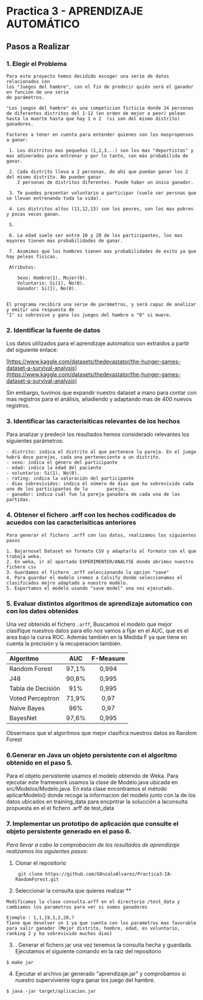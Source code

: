 # **Practica 3 - APRENDIZAJE AUTOMÁTICO**

## Pasos a Realizar

### **1. Elegir el Problema**

```
Para este proyecto hemos decidido escoger una serie de datos relacionados con
los "Juegos del hambre", con el fin de predecir quién será el ganador en función de una serie 
de parámetros. 

"Los juegos del hambre" es una competicion ficticia donde 24 personas de diferentes distritos del 1-12 (en orden de mejor a peor) pelean hasta la muerte hasta que hay 1 o 2  (si son del mismo distrito) ganadores.

Factores a tener en cuenta para entender quienes son los maspropensos a ganar:

 1. Los distritos mas pequeños (1,2,3...) son los mas "deportistas" y mas adinerados para entrenar y por lo tanto, con más probabilida de ganar.
 
 2. Cada distrito lleva a 2 personas, de ahí que puedan ganar los 2 del mismo distrito. No pueden ganar
    2 personas de distritos diferentes. Puede haber un único ganador.
 
 3. Te puedes presentar voluntario a participar (suele ser persnas que se llevan entrenando toda la vida).

 4. Los distritos altos (11,12,13) son los peores, son los mas pobres y pocas veces ganan.

 5. 

 6. La edad suele ser entre 10 y 20 de los participantes, los mas mayores tienen mas probabilidades de ganar.

 7. Asumimos que los hombres tienen mas probabilidades de exito ya que hay peleas fisicas.

 Atributos:

    Sexo: Hombre(1), Mujer(0).
    Voluntario: Si(1), No(0).
    Ganador: Si(1), No(0).


El programa recibirá una serie de parámetros, y será capaz de analizar y emitir una respuesta de 
"1" si sobrevive y gana los juegos del hambre o "0" si muere.
```


### **2. Identificar la fuente de datos**

Los datos utilizados para el aprendizaje automatico son extraidos a partir del siguiente enlace:

[https://www.kaggle.com/datasets/thedevastator/the-hunger-games-dataset-a-survival-analysis](https://www.kaggle.com/datasets/thedevastator/the-hunger-games-dataset-a-survival-analysis)
 
 Sin embargo, tuvimos que expandir nuestro dataset a mano para contar con mas registros para el análisis, añadiendo y adaptando mas de 400 nuevos registros.


### **3. Identificar las caracterisiticas relevantes de los hechos**

Para analizar y predecir los resultados hemos considerado relevantes los siguientes parámetros:

    - distrito: indica el distrito al que pertenece la pareja. En el juego habrá doce parejas, cada una perteneciente a un distrito.
    - sexo: indica el género del participante
    - edad: indica la edad del paciente
    - voluntario: Si(1), No(0).
    - rating: indica la valoración del participante
    - dias sobrevividos: indica el número de dias que ha sobrevivido cada uno de los participantes de la       pareja.
    - ganador: indica cuál fue la pareja ganadora de cada una de las partidas.

### **4. Obtener el fichero .arff con los hechos codificados de acuedos con las caracterisiticas anteriores**

    Para generar el fichero .arff con los datos, realizamos los siguientes pasos

    1. Bajarnosel Dataset en formato CSV y adaptarlo al formato con el que trabaja weka.
    2. En weka, ir al apartado EXPERIMENTER/ANALYSE donde abrimos nuestro fichero csv
    3. Guardamos el fichero .arff seleccionando la opcion "save"
    4. Para guardar el modelo iremos a Calsify donde seleccionamos el clasificados mejro adaptado a nuestro modelo.
    5. Exportamos el modelo usando "save model" una vez ejecutado.
    


### **5. Evaluar distintos algoritmos de aprendizaje automatico con con los datos obtenidos**


Una vez obtenido el fichero `.arff`, Buscamos el modelo que mejor clasifique nuestros datos para ello nos vamos a fijar en el AUC, que es el area bajo la curva ROC. Además también en la Medida F ya que tiene en cuenta la precisión y la recuperacion también.


| Algoritmo            | AUC	  | F-Measure |
|:---------------------|:--------:|:---------:|
| Random Forest        | 97,1%    | 0,994     |
| J48                  | 90,8%    | 0,995     | 
| Tabla de Decisión    | 91%      | 0,995     |
| Voted Perceptron     | 71,9%    | 0,97      |
| Naive Bayes          | 96%      | 0,97      |
| BayesNet             | 97,6%    | 0,995     |

Obsermaos que el algoritmos que mejor clasifica nuestros datos es Random Forest

### **6.Generar en Java un objeto persistente con el algoritmo obtenido en el paso 5.**

Para el objeto persistente usamos el modelo obtenido de Weka. Para ejecutar este framework usamos la clase de Modelo.java ubicada en src/Modelos/Modelo.java. En esta clase encontramos el método aplicarModelo() donde recoge la informacion del modelo junto con la de los datos ubicados en training_data para encpntrar la solucción a laconsulta propuesta en el el fichero .arff de test_data





### **7. Implementar un prototipo de aplicación que consulte el objeto persistente generado en el paso 6.**  
  
    


  
  *Para llevar a cabo la comprobacion de los resultados de aprendizaje realizamos los siguientes pasos:*

1. Clonar el repositorio 
    
    ```
     git clone https://github.com/G0nzaloAlvarez/Practica3-IA-RandomForest.git
    
    ```
2. Seleccionar la consulta que quieres realizar **

```
Modificamos la clase consulta.arff en el directorio /test_data y cambiamos los parametros para ver si somos ganadores 

Ejemplo : 1,1,19,1,2,20,? 
Tiene que devolver un 1 ya que cuenta con los parametros mas favorable para salir ganador (Mejor distrito, hombre, edad, es voluntario, ranking 2 y ha sobrevivido muchos dias)
```

3. . Generar el fichero jar una vez tenemos la consulta hecha y guardada. Ejecutamos el siguiente comando en la raiz del repositorio

```
$ make jar
```	

4. Ejecutar el archivo jar generado "aprendizaje.jar" y comprobamos si nuestro superviviente logra ganar los juego del hambre.

```
$ java -jar target/aplicacion.jar
```


